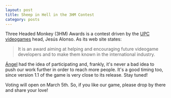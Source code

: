 ```yaml
---
layout: post
title: Sheep in Hell in the 3HM Contest
category: posts
---
```


Three Headed Monkey (3HM) Awards is a contest driven by the [UPC videogames](http://upcvideogames.com) head, Jesús Alonso. As its web site states:

> It is an award aiming at helping and encouraging future videogame developers and to make them known in the international industry.

[Ángel](http://rtypex.com) had the idea of participating and, frankly, it's never a bad idea to push our work further in order to reach more people. It's a good timing too, since version 1.1 of the game is very close to its release. Stay tuned!

Voting will open on March 5th. So, if you like our game, please drop by there and share your love!
